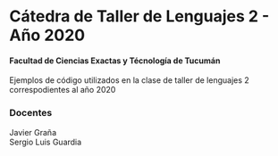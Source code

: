 # Cátedra de Taller de Lenguajes 2 - Año 2020 
#### Facultad de Ciencias Exactas y Técnología de Tucumán ####  
 
  
Ejemplos de código utilizados en la clase de taller de lenguajes 2 correspodientes al año 2020
### Docentes 
Javier Graña   
Sergio Luis Guardia  
